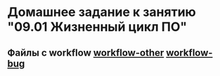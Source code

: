 # Домашнее задание к занятию "09.01 Жизненный цикл ПО"

Файлы с workflow 
[workflow-other](other.xml)
[workflow-bug](bug.xml)
---
